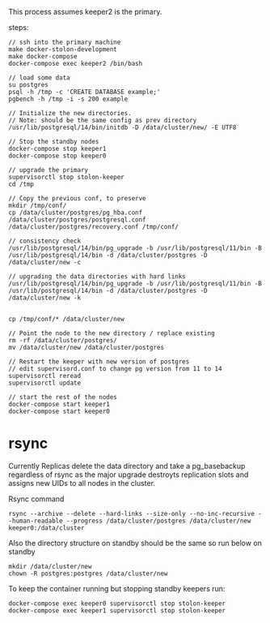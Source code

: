 
This process assumes keeper2 is the primary.

steps:

```
// ssh into the primary machine
make docker-stolon-development
make docker-compose
docker-compose exec keeper2 /bin/bash

// load some data
su postgres
psql -h /tmp -c 'CREATE DATABASE example;'
pgbench -h /tmp -i -s 200 example

// Initialize the new directories. 
// Note: should be the same config as prev directory
/usr/lib/postgresql/14/bin/initdb -D /data/cluster/new/ -E UTF8

// Stop the standby nodes
docker-compose stop keeper1
docker-compose stop keeper0

// upgrade the primary
supervisorctl stop stolon-keeper
cd /tmp

// Copy the previous conf, to preserve
mkdir /tmp/conf/
cp /data/cluster/postgres/pg_hba.conf /data/cluster/postgres/postgresql.conf /data/cluster/postgres/recovery.conf /tmp/conf/

// consistency check 
/usr/lib/postgresql/14/bin/pg_upgrade -b /usr/lib/postgresql/11/bin -B /usr/lib/postgresql/14/bin -d /data/cluster/postgres -D /data/cluster/new -c

// upgrading the data directories with hard links 
/usr/lib/postgresql/14/bin/pg_upgrade -b /usr/lib/postgresql/11/bin -B /usr/lib/postgresql/14/bin -d /data/cluster/postgres -D /data/cluster/new -k


cp /tmp/conf/* /data/cluster/new

// Point the node to the new directory / replace existing
rm -rf /data/cluster/postgres/
mv /data/cluster/new /data/cluster/postgres

// Restart the keeper with new version of postgres
// edit supervisord.conf to change pg version from 11 to 14
supervisorctl reread
supervisorctl update

// start the rest of the nodes
docker-compose start keeper1
docker-compose start keeper0
```


# rsync
Currently Replicas delete the data directory and take a pg_basebackup regardless of rsync as the major upgrade destroyts replication slots and assigns new UIDs to all nodes in the cluster.

Rsync command
```
rsync --archive --delete --hard-links --size-only --no-inc-recursive --human-readable --progress /data/cluster/postgres /data/cluster/new keeper0:/data/cluster
```
Also the directory structure on standby should be the same so run below on standby
```
mkdir /data/cluster/new
chown -R postgres:postgres /data/cluster/new
```

To keep the container running but stopping standby keepers run:
```
docker-compose exec keeper0 supervisorctl stop stolon-keeper
docker-compose exec keeper1 supervisorctl stop stolon-keeper
```